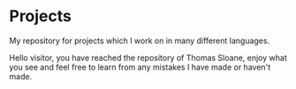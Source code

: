 # Projects
My repository for projects which I work on in many different languages.

Hello visitor, you have reached the repository of Thomas Sloane, enjoy what you see and feel free to learn from any mistakes I have made or haven't made.
